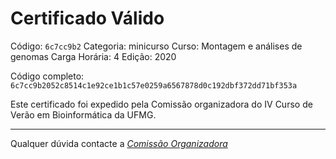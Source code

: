 # Certificado Válido

Código: `6c7cc9b2`
Categoria: minicurso
Curso: Montagem e análises de genomas
Carga Horária: 4
Edição: 2020


Código completo: `6c7cc9b2052c8514c1e92ce1b1c57e0259a6567878d0c192dbf372dd71bf353a`


Este certificado foi expedido pela Comissão organizadora do IV Curso de Verão em Bioinformática da UFMG.

----

Qualquer dúvida contacte a [_Comissão Organizadora_](<mailto:cursobioinfoufmg@gmail.com$subject=[Certificados]>)

